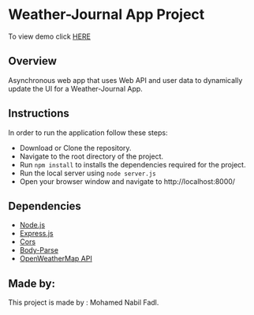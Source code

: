 # Weather-Journal App Project

To view demo click [HERE](https://www.youtube.com/watch?v=0D-N57vBEFY&feature=youtu.be)


## Overview

Asynchronous web app that uses Web API and user data to dynamically update the UI for a Weather-Journal App. 

## Instructions

In order to run the application follow these steps:
- Download or Clone the repository.
- Navigate to the root directory of the project.
- Run ``npm install`` to installs the dependencies required for the project.
- Run the local server using ``node server.js``
- Open your browser window and navigate to http://localhost:8000/ 

## Dependencies

- [Node.js](https://nodejs.org/)
- [Express.js](https://expressjs.com/)
- [Cors](https://www.npmjs.com/package/cors)
- [Body-Parse](https://www.npmjs.com/package/body-parser)
- [OpenWeatherMap API](https://openweathermap.org/api)

## Made by:

This project is made by : Mohamed Nabil Fadl.